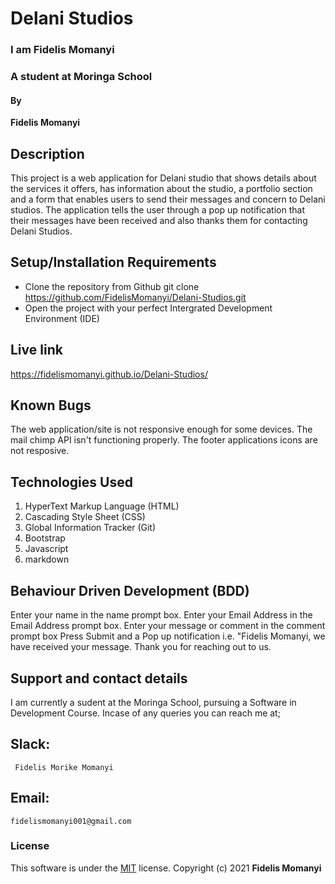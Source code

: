 # Delani Studios

### I am Fidelis Momanyi
### A student at Moringa School

#### By 
**Fidelis Momanyi**

## Description
This project is a web application for Delani studio that shows details about the services it offers, has information about the studio, a portfolio section and a form that enables users to send their messages and concern to Delani studios. The application tells the user through a pop up notification that their messages have been received and also thanks them for contacting Delani Studios.

## Setup/Installation Requirements
* Clone the repository from Github
 git clone https://github.com/FidelisMomanyi/Delani-Studios.git
* Open the project with your perfect Intergrated Development Environment (IDE)

## Live link
https://fidelismomanyi.github.io/Delani-Studios/

## Known Bugs
The web application/site is not responsive enough for some devices.
The mail chimp API isn't functioning properly.
The footer applications icons are not resposive.

## Technologies Used
1. HyperText Markup Language (HTML)
2. Cascading Style Sheet (CSS)
3. Global Information Tracker (Git)
4. Bootstrap
5. Javascript
6. markdown

## Behaviour Driven Development (BDD)
Enter your name in the name prompt box.
Enter your Email Address in the Email Address prompt box.
Enter your message or comment in the comment prompt box
Press Submit and a Pop up notification i.e. "Fidelis Momanyi, we have received your message. Thank you for reaching out to us.

## Support and contact details
I am currently a sudent at the Moringa School, pursuing a Software in Development Course.
Incase of any queries you can reach me at;
## Slack: 
```
 Fidelis Morike Momanyi
```
## Email:
```
fidelismomanyi001@gmail.com
```
### License
This software is under the [MIT](License) license. Copyright (c) 2021 **Fidelis Momanyi**